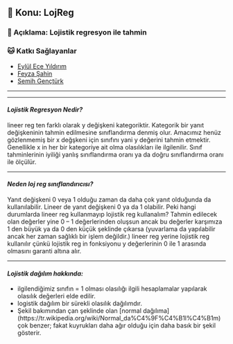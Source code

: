 <h2>🔎 Konu: LojReg</h2>
<h3>📜 Açıklama: Lojistik regresyon ile tahmin</h3>
<h3>🐱 Katkı Sağlayanlar</h3>
<ul>
  <li><a href="https://github.com/eyllcyldrm" title="Go to Github Profile Of Eylul Ece Yildirim"> Eylül Ece Yıldırım </a></li>
  <li><a href="https://github.com/eyllcyldrm" title="Go to Github Profile Of Feyza Sahin"> Feyza Şahin </a></li>
  <li><a href="https://github.com/semihgencturk" title="Go to Github Profile Of Semih Gencturk"> Semih Gençtürk </a></li>
</ul>
<hr>
<hr>
<h4><i> Lojistik Regresyon Nedir? </i></h4>
<p> lineer reg ten farklı olarak y değişkeni kategoriktir. Kategorik bir yanıt değişkeninin tahmin edilmesine sınıflandırma denmiş olur. Amacımız henüz gözlenmemiş bir x değşkeni için sınıfını yani y değerini tahmin etmektir. Genellikle x in her bir kategoriye ait olma olasılıkları ile ilgilenilir. Sınıf tahminlerinin iyiliği yanlış sınıflandırma oranı ya da doğru sınıflandırma oranı ile ölçülür. </p>
<hr>
<h4><i> Neden loj reg sınıflandırıcısı? </i></h4>
<p> Yanıt değişkeni 0 veya 1 olduğu zaman da daha çok yanıt olduğunda da kullanılabilir. Lineer de yanıt değişkeni 0 ya da 1 olabilir. Peki hangi durumlarda lineer reg kullanmayıp lojistik reg kullanalım? Tahmin edilecek olan değerler yine 0 – 1 değerlerinden oluşsun ancak bu değerler karşımıza 1 den büyük ya da 0 den küçük şeklinde çıkarsa (yuvarlama da yapılabilir ancak her zaman sağlıklı bir işlem değildir.) lineer reg yerine lojistik reg kullanılır çünkü lojistik reg in fonksiyonu y değerlerinin 0 ile 1 arasında olmasını garanti altına alır. </p>
<hr>
<h4><i> Lojistik dağılım hakkında: </i></h4>
<ul> 
  <li> ilgilendiğimiz sınıfın = 1 olması olasılığı ilgili hesaplamalar yapılarak olasılık değerleri elde edilir. </li>
  <li> logistik dağılım bir sürekli olasılık dağılımdır. </li>
  <li> Şekil bakımından çan şeklinde olan [normal dağılıma](https://tr.wikipedia.org/wiki/Normal_da%C4%9F%C4%B1l%C4%B1m) çok benzer; fakat kuyrukları daha ağır olduğu için daha basık bir şekil gösterir. </li> 
</ul>
